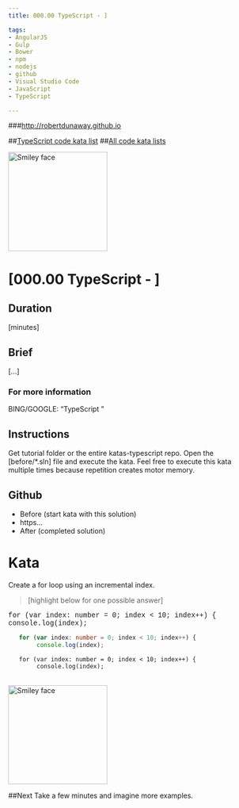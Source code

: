 ```yaml
---
title: 000.00 TypeScript - ]

tags: 
- AngularJS
- Gulp
- Bower
- npm
- nodejs
- github
- Visual Studio Code
- JavaScript
- TypeScript

---
```


###http://robertdunaway.github.io

##[TypeScript code kata list](https://github.com/robertdunaway/katas-typescript)
##[All code kata lists](https://github.com/robertdunaway/katas-typescript)

 <img src="https://raw.githubusercontent.com/robertdunaway/katas-typescript/master/katas-TS-logo.png" alt="Smiley face" height="200" width="200"> 

# [000.00 TypeScript - ]

## Duration
[minutes]

## Brief
[...]

### For more information 
BING/GOOGLE: “TypeScript ”

## Instructions
Get tutorial folder or the entire katas-typescript repo.
Open the [before/*.sln] file and execute the kata.
Feel free to execute this kata multiple times because repetition creates motor memory.

## Github
 - Before (start kata with this solution)
  - https...
 - After (completed solution)

# Kata

Create a for loop using an incremental index.

> [highlight below for one possible answer]



<font face='Courier New'>
    for (var index: number = 0; index < 10; index++) {
    	    console.log(index);
 </font>


```typescript
   for (var index: number = 0; index < 10; index++) {
   	    console.log(index);
```

```
   for (var index: number = 0; index < 10; index++) {
   	    console.log(index);
```

<br>

 <img src="https://raw.githubusercontent.com/robertdunaway/katas-typescript/master/katas-TS-logo.png" alt="Smiley face" height="200" width="200"> 

##Next
Take a few minutes and imagine more examples. 
